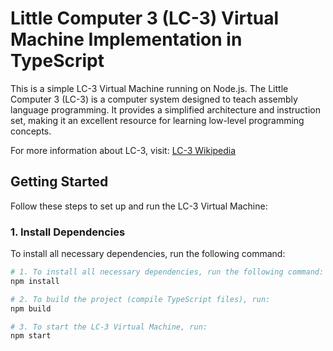 # Little Computer 3 (LC-3) Virtual Machine Implementation in TypeScript

This is a simple LC-3 Virtual Machine running on Node.js. The Little Computer 3 (LC-3) is a computer system designed to teach assembly language programming. It provides a simplified architecture and instruction set, making it an excellent resource for learning low-level programming concepts.

For more information about LC-3, visit: [LC-3 Wikipedia](https://en.wikipedia.org/wiki/Little_Computer_3)

## Getting Started

Follow these steps to set up and run the LC-3 Virtual Machine:

### 1. Install Dependencies

To install all necessary dependencies, run the following command:

```bash
# 1. To install all necessary dependencies, run the following command:
npm install

# 2. To build the project (compile TypeScript files), run:
npm build

# 3. To start the LC-3 Virtual Machine, run:
npm start
```
